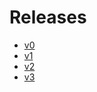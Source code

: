 # Releases
 - [v0](https://github.com/FEUP-LEIC-ES-2022-23/2LEIC03T3/releases/tag/v0.0)
 - [v1](https://github.com/FEUP-LEIC-ES-2022-23/2LEIC03T3/releases/tag/v1.0)
 - [v2](https://github.com/FEUP-LEIC-ES-2022-23/2LEIC03T3/releases/tag/v2.0)
 - [v3](https://github.com/FEUP-LEIC-ES-2022-23/2LEIC03T3/releases/tag/v3.0)
